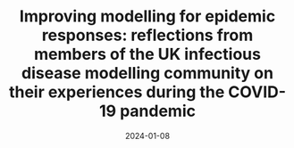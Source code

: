 ---
title: "Improving modelling for epidemic responses: reflections from members of the UK infectious disease modelling community on their experiences during the COVID-19 pandemic"
collection: publications
permalink: /publications/2024-01-08-sherratt_et_al_modelling_community_reflection
date: 2024-01-08
venue: 'Wellcome Open Research'
paperurl: 'https://wellcomeopenresearch.org/articles/9-12'
link: 'https://doi.org/10.12688/wellcomeopenres.19601.1'
citation: 'Katharine Sherratt, ... , <b>Edward M Hill</b>, ... , <i>et al</i>. (2024). &quot;Improving modelling for epidemic responses: reflections from members of the UK infectious disease modelling community on their experiences during the COVID-19 pandemic.&quot; <i>Wellcome Open Research</i>, <b>9</b>: 12. doi:10.12688/wellcomeopenres.19601.1.'
---